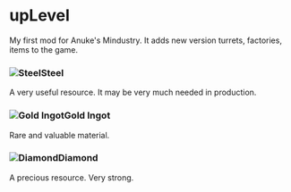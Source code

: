 # upLevel
My first mod for Anuke's Mindustry. It adds new version turrets, factories, items to the game.
### ![Steel](https://github.com/pavel-8516/upLevel-mod/blob/master/sprites/items/steel.png)Steel
A very useful resource. It may be very much needed in production.
### ![Gold Ingot](https://github.com/pavel-8516/upLevel-mod/blob/master/sprites/items/gold.png)Gold Ingot
Rare and valuable material.
### ![Diamond](https://github.com/pavel-8516/upLevel-mod/blob/master/sprites/items/diamond.png)Diamond
A precious resource. Very strong.
